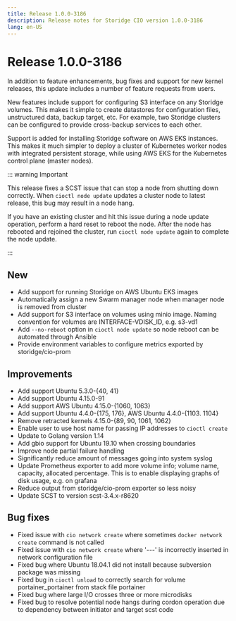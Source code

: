 ```yaml
---
title: Release 1.0.0-3186
description: Release notes for Storidge CIO version 1.0.0-3186
lang: en-US
---
```


# Release 1.0.0-3186
In addition to feature enhancements, bug fixes and support for new kernel releases, this update includes a number of feature requests from users.

New features include support for configuring S3 interface on any Storidge volumes. This makes it simple to create datastores for configuration files, unstructured data, backup target, etc. For example, two Storidge clusters can be configured to provide cross-backup services to each other.  

Support is added for installing Storidge software on AWS EKS instances. This makes it much simpler to deploy a cluster of Kubernetes worker nodes with integrated persistent storage, while using AWS EKS for the Kubernetes control plane (master nodes).

::: warning Important

This release fixes a SCST issue that can stop a node from shutting down correctly. When `cioctl node update` updates a cluster node to latest release, this bug may result in a node hang.

If you have an existing cluster and hit this issue during a node update operation, perform a hard reset to reboot the node. After the node has rebooted and rejoined the cluster, run `cioctl node update` again to complete the node update.

:::

## New
- Add support for running Storidge on AWS Ubuntu EKS images
- Automatically assign a new Swarm manager node when manager node is removed from cluster
- Add support for S3 interface on volumes using minio image. Naming convention for volumes are INTERFACE-VDISK_ID, e.g. s3-vd1
- Add `--no-reboot` option in `cioctl node update` so node reboot can be automated through Ansible
- Provide environment variables to configure metrics exported by storidge/cio-prom

## Improvements
- Add support Ubuntu 5.3.0-{40, 41}
- Add support Ubuntu 4.15.0-91
- Add support AWS Ubuntu 4.15.0-{1060, 1063}
- Add support Ubuntu 4.4.0-{175, 176}, AWS Ubuntu 4.4.0-{1103. 1104}
- Remove retracted kernels 4.15.0-{89, 90, 1061, 1062}
- Enable user to use host name for passing IP addresses to `cioctl create`
- Update to Golang version 1.14
- Add gbio support for Ubuntu 19.10 when crossing boundaries
- Improve node partial failure handling
- Significantly reduce amount of messages going into system syslog
- Update Prometheus exporter to add more volume info; volume name, capacity, allocated percentage. This is to enable displaying graphs of disk usage, e.g. on grafana
- Reduce output from storidge/cio-prom exporter so less noisy
- Update SCST to version scst-3.4.x-r8620

## Bug fixes
- Fixed issue with `cio network create` where sometimes `docker network create` command is not called
- Fixed issue with `cio network create` where '---' is incorrectly inserted in network configuration file
- Fixed bug where Ubuntu 18.04.1 did not install because subversion package was missing
- Fixed bug in `cioctl unload` to correctly search for volume portainer_portainer from stack file portainer  
- Fixed bug where large I/O crosses three or more microdisks
- Fixed bug to resolve potential node hangs during cordon operation due to dependency between initiator and target scst code
